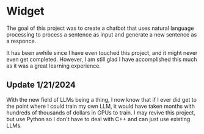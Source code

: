 # Widget

The goal of this project was to create a chatbot that uses natural language processing to process a sentence as input and generate a new sentence as a responce.

It has been awhile since I have even touched this project, and it might never even get completed. However, I am still glad I have accomplished this much as it was a great learning experience.

## Update 1/21/2024
With the new field of LLMs being a thing, I now know that if I ever did get to the point where I could train my own LLM, it would have taken months with hundreds of thousands of dollars in GPUs to train.
I may revive this project, but use Python so I don't have to deal with C++ and can just use existing LLMs.
